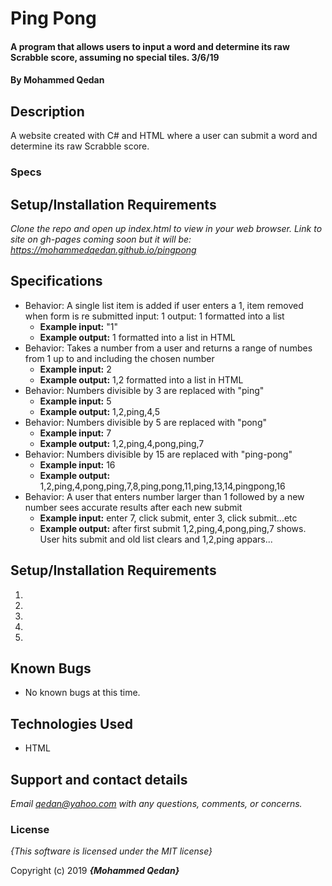 # Ping Pong

#### A program that allows users to input a word and determine its raw Scrabble score, assuming no special tiles. 3/6/19

#### By **Mohammed Qedan**

## Description

A website created with C# and HTML where a user can submit a word and determine its raw Scrabble score.


### Specs
## Setup/Installation Requirements

_Clone the repo and open up index.html to view in your web browser._
_Link to site on gh-pages coming soon but it will be: https://mohammedqedan.github.io/pingpong_

## Specifications

* Behavior: A single list item is added if user enters a 1, item removed when form is re submitted input: 1 output: 1 formatted into a list
  * **Example input:** "1"
  * **Example output:** 1 formatted into a list in HTML
* Behavior: Takes a number from a user and returns a range of numbes from 1 up to and including the chosen number
  * **Example input:** 2
  * **Example output:** 1,2 formatted into a list in HTML
* Behavior: Numbers divisible by 3 are replaced with "ping"
  * **Example input:** 5
  * **Example output:** 1,2,ping,4,5
* Behavior: Numbers divisible by 5 are replaced with "pong"
  * **Example input:** 7
  * **Example output:** 1,2,ping,4,pong,ping,7
* Behavior: Numbers divisible by 15 are replaced with "ping-pong"
  * **Example input:** 16
  * **Example output:** 1,2,ping,4,pong,ping,7,8,ping,pong,11,ping,13,14,pingpong,16
* Behavior: A user that enters number larger than 1 followed by a new number sees accurate results after each new submit
  * **Example input:** enter 7, click submit, enter 3, click submit...etc
  * **Example output:** after first submit 1,2,ping,4,pong,ping,7 shows. User hits submit and old list clears and 1,2,ping appars...

## Setup/Installation Requirements

1.
2.
3.
4.
5.

## Known Bugs
* No known bugs at this time.

## Technologies Used


* HTML

## Support and contact details

_Email qedan@yahoo.com with any questions, comments, or concerns._

### License

*{This software is licensed under the MIT license}*

Copyright (c) 2019 **_{Mohammed Qedan}_**
